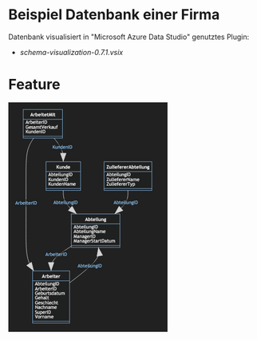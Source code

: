 # Beispiel Datenbank einer Firma  
Datenbank visualisiert in "Microsoft Azure Data Studio" genutztes Plugin: 
- *schema-visualization-0.7.1.vsix*

# Feature
![FirmaDB](Entity-Relationship-Modell.png)
